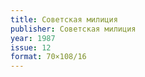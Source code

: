 ```yaml
---
title: Советская милиция
publisher: Советская милиция
year: 1987
issue: 12
format: 70×108/16
---
```

